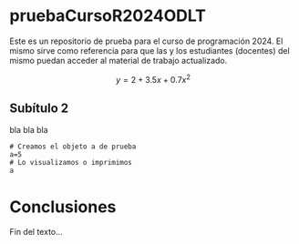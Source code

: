 # pruebaCursoR2024ODLT

Este es un repositorio de prueba para el curso de programación 2024. El mismo sirve como referencia para que las y los estudiantes (docentes) del mismo puedan acceder al material de trabajo actualizado.

$$y=2+3.5x+0.7x^2$$
## Subítulo 2
bla bla bla 

```{r }
# Creamos el objeto a de prueba
a=5
# Lo visualizamos o imprimimos
a
```

# Conclusiones
Fin del texto...
